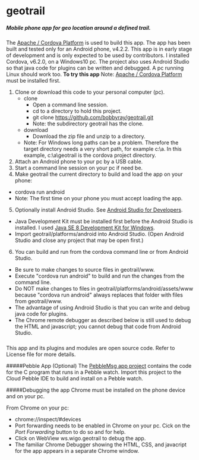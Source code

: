 # geotrail
##### Mobile phone app for geo location around a defined trail.
The [Apache / Cordova Platform](https://cordova.apache.org/) is used to build this app. The app has been built and tested only for an Android phone, v4.2.2. This app is in early stage of development and is only expected to be used by contributors. I installed Cordova, v6.2.0, on a Windows10 pc. The project also uses Android Studio so that java code for plugins can be written and debugged. A pc running Linux should work too.
**To try this app**
Note: [Apache / Cordova Platform](https://cordova.apache.org/) must be installed first.
1. Clone or download this code to your personal computer (pc).
   * clone
     * Open a command line session.
     * cd to a directory to hold this project.
     * git clone https://github.com/bobbyray/geotrail.git
     * Note: the subdirectory geotrail has the clone.
   * download
     * Download the zip file and unzip to a directory.
   * Note: For Windows long paths can be a problem. Therefore the target directory needs a very short path, for example c:\a. In this example, c:\a\geotrail is the cordova project directory.
2. Attach an Android phone to your pc by a USB cable.
3. Start a command line session on your pc if need be.
4. Make geotrail the current directory to build and load the app on your phone:
 * cordova run android
 * Note: The first time on your phone you must accept loading the app.
5. Optionally install Android Studio. See [Android Studio for Developers](https://developer.android.com/studio).
 * Java Development Kit must be installed first before the Android Studio is installed. I used [Java SE 8 Development Kit for Windows](http://www.oracle.com/technetwork/java/javase/downloads/index-jsp-138363.html).
 * Import geotrail/platforms/android into Android Studio.  (Open Android Studio and close any project that may be open first.)
6. You can build and run from the cordova command line or from Android Studio.
 * Be sure to make changes to source files in geotrail/www.
 * Execute "cordova run android" to build and run the changes from the command line.
 * Do NOT make changes to files in geotrail/platforms/android/assets/www because "cordova run android" always replaces that folder with files from geotrail/www.
 * The advantage of using Android Studio is that you can write and debug java code for plugins.
 * The Chrome remote debugger as described below is still used to debug the HTML and javascript; you cannot debug that code from Android Studio.

#####
This app and its plugins and modules are open source code. Refer to License file for more details.

#####Pebble App (Optional)
The [PebbleMsg app project](https://github.com/bobbyray/PebbleMsg) contains the code for the C program that runs in a Pebble watch. Import this project to the Cloud Pebble IDE to build and install on a Pebble watch.

#####Debugging the app
Chrome must be installed on the phone device and on your pc.

From Chrome on your pc:
* chrome://inspect/#devices
 * Port forwarding needs to be enabled in Chrome on your pc. Cick on the _Port Forwarding_ button to do so and for help. 
* Click on WebView ws.wigo.geotrail to debug the app.
 * The familiar Chrome Debugger showing the HTML, CSS, and javacript for the app appears in a separate Chrome window. 

